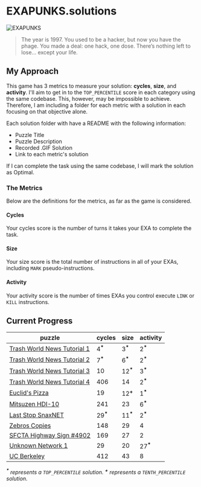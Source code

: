 # EXAPUNKS.solutions

![EXAPUNKS][logo]

[logo]: https://i.imgur.com/EZmGB2p.png "EXAPUNKS"

> The year is 1997. You used to be a hacker, but now you have the phage. You made a deal: one hack, one dose. There’s nothing left to lose… except your life.

## My Approach

This game has 3 metrics to measure your solution: **cycles**, **size**, and **activity**. I'll aim to get in to the `TOP_PERCENTILE` score in each category using the same codebase. This, however, may be impossible to achieve. Therefore, I am including a folder for each metric with a solution in each focusing on that objective alone.

Each solution folder with have a README with the following information:

-   Puzzle Title
-   Puzzle Description
-   Recorded .GIF Solution
-   Link to each metric's solution

If I can complete the task using the same codebase, I will mark the solution as Optimal.

### The Metrics

Below are the definitions for the metrics, as far as the game is considered.

#### Cycles

Your cycles score is the number of turns it takes your EXA to complete the task.

#### Size

Your size score is the total number of instructions in all of your EXAs, including `MARK` pseudo-instructions.

#### Activity

Your activity score is the number of times EXAs you control execute `LINK` or `KILL` instructions.

## Current Progress

| puzzle                                                             | cycles              | size                | activity            |
| ------------------------------------------------------------------ | ------------------- | ------------------- | ------------------- |
| [Trash World News Tutorial 1](01%20Trash%20World%20News/)          | 4<sup>**\***</sup>  | 3<sup>**\***</sup>  | 2<sup>**\***</sup>  |
| [Trash World News Tutorial 2](02%20Trash%20World%20News/)          | 7<sup>**\***</sup>  | 6<sup>**\***</sup>  | 2<sup>**\***</sup>  |
| [Trash World News Tutorial 3](03%20Trash%20World%20News/)          | 10                  | 12<sup>**\***</sup> | 3<sup>**\***</sup>  |
| [Trash World News Tutorial 4](04%20Trash%20World%20News/)          | 406                 | 14                  | 2<sup>**\***</sup>  |
| [Euclid's Pizza](05%20Euclid's%20Pizza/)                           | 19                  | 12<sup>**\+**</sup> | 1<sup>**\***</sup>  |
| [Mitsuzen HDI-10](06%20Mitsuzen%20HDI-10/)                         | 241                 | 23                  | 6<sup>**\***</sup>  |
| [Last Stop SnaxNET](07%20Last%20Stop%20SnaxNET/)                   | 29<sup>**\***</sup> | 11<sup>**\***</sup> | 2<sup>**\***</sup>  |
| [Zebros Copies](08%20Zebros%20Copies/)                             | 148                 | 29                  | 4                   |
| [SFCTA Highway Sign #4902](09%20SFCTA%20Highway%20Sign%20%234902/) | 169                 | 27                  | 2                   |
| [Unknown Network 1](10%20Unknown%20Network%201/)                   | 29                  | 20                  | 27<sup>**\***</sup> |
| [UC Berkeley](11%20UC%20Berkeley/)                                 | 412                 | 43                  | 8                   |

_<sup>**\***</sup> represents a `TOP_PERCENTILE` solution._
_<sup>**\+**</sup> represents a `TENTH_PERCENTILE` solution._
